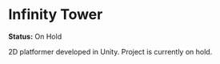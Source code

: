 # Infinity Tower

**Status:** On Hold

2D platformer developed in Unity. Project is currently on hold.
